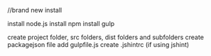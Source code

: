 //brand new install

install node.js
install npm
install gulp

create project folder, src folders, dist folders and subfolders
create packagejson file
add gulpfile.js
create .jshintrc (if using jshint)